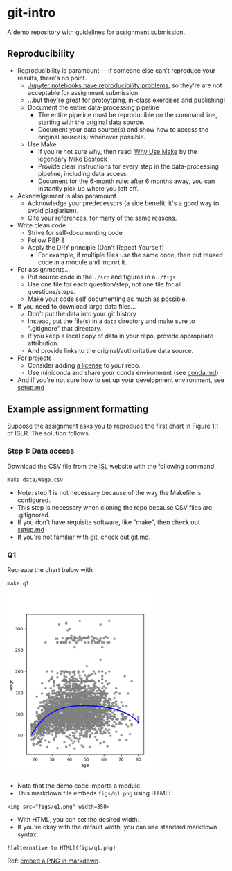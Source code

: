 
# git-intro

A demo repository with guidelines for assignment submission.

## Reproducibility

* Reproducibility is paramount -- if someone else can't reproduce your results, there's no point.
  * [Jupyter notebooks have reproducibility problems](https://www.nature.com/articles/d41586-021-01174-w),
so they're are not acceptable for assignment submission.
  * ...but they're great for protoytping, in-class exercises and publishing!
  * Document the entire data-processing pipeline
    * The entire pipeline must be reproducible on the command line, starting with the original data source.
    * Document your data source(s) and show how to access the original source(s) whenever possible.
  * Use Make
    * If you're not sure why, then read: [Why Use Make](https://bost.ocks.org/mike/make/) by the legendary Mike Bostock
    * Provide clear instructions for every step in the data-processing pipeline, including data access.
    * Document for the 6-month rule: after 6 months away, you can instantly pick up where you left off.
* Acknowlgement is also paramount
  * Acknowledge your predecessors (a side benefit: it's a good way to avoid plagiarism).
  * Cite your references, for many of the same reasons.
* Write clean code
  * Strive for self-documenting code
  * Follow [PEP 8](https://peps.python.org/pep-0008/)
  * Apply the DRY principle (Don't Repeat Yourself)
    * For example, if multiple files use the same code, then put reused code in a module and import it.
* For assignments...
  * Put source code in the `./src` and figures in a `./figs`
  * Use one file for each question/step, not one file for all questions/steps.
  * Make your code self documenting as much as possible.
* If you need to download large data files...
  * Don't put the data into your git history
  * Instead, put the file(s) in a `data` directory and make sure to ".gitignore" that directory.
  * If you keep a local copy of data in your repo, provide appropriate attribution.
  * And provide links to the original/authoritative data source.
* For projects
  * Consider adding [a license](https://docs.github.com/en/repositories/managing-your-repositorys-settings-and-features/customizing-your-repository/licensing-a-repository) to your repo.
  * Use miniconda and share your conda environment (see [conda.md](conda.md))
* And if you're not sure how to set up your development environment, see [setup.md](setup.md)

## Example assignment formatting

Suppose the assignment asks you to reproduce the first chart in Figure 1.1 of ISLR. The solution follows.

### Step 1: Data access

Download the CSV file from the [ISL](http://statlearning.com) website with the following command
```
make data/Wage.csv
```

* Note: step 1 is not necessary because of the way the Makefile is configured.
* This step is necessary when cloning the repo because CSV files are .gitignored.
* If you don't have requisite software, like "make", then check out [setup.md](setup.md)
* If you're not familiar with git, check out [git.md](git.md).

### Q1

Recreate the chart below with
```
make q1
```

<img src="figs/q1.png" width=350>

* Note that the demo code imports a module.
* This markdown file embeds `figs/q1.png` using HTML:
```
<img src="figs/q1.png" width=350>
```
* With HTML, you can set the desired width.
* If you're okay with the default width, you can use standard markdown syntax:
```
![alternative to HTML](figs/q1.png)
```
Ref: [embed a PNG in markdown](https://docs.github.com/en/get-started/writing-on-github/getting-started-with-writing-and-formatting-on-github/basic-writing-and-formatting-syntax#images).

